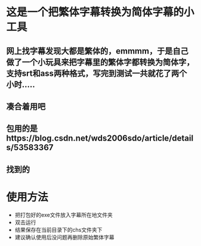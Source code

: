 # 这是一个把繁体字幕转换为简体字幕的小工具
## 网上找字幕发现大都是繁体的，emmmm，于是自己做了一个小玩具来把字幕里的繁体字都转换为简体字，支持srt和ass两种格式，写完到测试一共就花了两个小时.....
## 凑合着用吧
## 包用的是https://blog.csdn.net/wds2006sdo/article/details/53583367
## 找到的

# 使用方法
* 把打包好的exe文件放入字幕所在地文件夹
* 双击运行
* 结果保存在当前目录下的chs文件夹下
* 建议确认使用后没问题再删除原始繁体字幕
